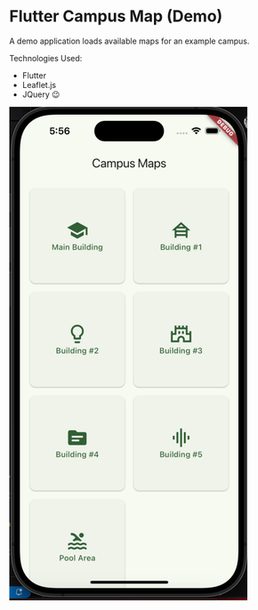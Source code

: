 # Flutter Campus Map (Demo)

A demo application loads available maps for an example campus. 

Technologies Used:
- Flutter
- Leaflet.js
- JQuery 😉


![Home Screen](screenshot.png)